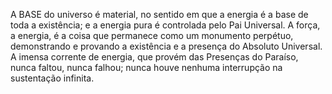 ﻿A BASE do universo é material, no sentido em que a energia é a base de toda a existência; e a energia pura é controlada pelo Pai Universal. A força, a energia, é a coisa que permanece como um monumento perpétuo, demonstrando e provando a existência e a presença do Absoluto Universal. A imensa corrente de energia, que provém das Presenças do Paraíso, nunca faltou, nunca falhou; nunca houve nenhuma interrupção na sustentação infinita.
